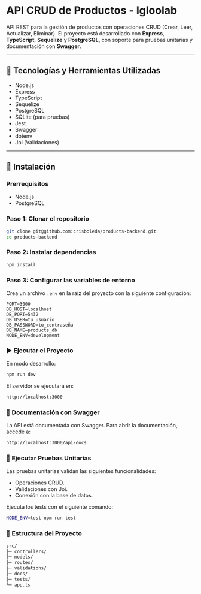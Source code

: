 # API CRUD de Productos - Igloolab

API REST para la gestión de productos con operaciones CRUD (Crear, Leer, Actualizar, Eliminar). El proyecto está desarrollado con **Express**, **TypeScript**, **Sequelize** y **PostgreSQL**, con soporte para pruebas unitarias y documentación con **Swagger**.

---

## 🚀 Tecnologías y Herramientas Utilizadas

- Node.js
- Express
- TypeScript
- Sequelize
- PostgreSQL
- SQLite (para pruebas)
- Jest
- Swagger
- dotenv
- Joi (Validaciones)

---

## 📄 Instalación

### Prerrequisitos
- Node.js
- PostgreSQL

### Paso 1: Clonar el repositorio
```bash
git clone git@github.com:crisboleda/products-backend.git
cd products-backend
```

### Paso 2: Instalar dependencias
```bash
npm install
```

### Paso 3: Configurar las variables de entorno
Crea un archivo ```.env``` en la raíz del proyecto con la siguiente configuración:
```
PORT=3000
DB_HOST=localhost
DB_PORT=5432
DB_USER=tu_usuario
DB_PASSWORD=tu_contraseña
DB_NAME=products_db
NODE_ENV=development
```

### ▶️ Ejecutar el Proyecto
En modo desarrollo:
```bash
npm run dev
```
El servidor se ejecutará en:
```bash
http://localhost:3000
```


### 📄 Documentación con Swagger
La API está documentada con Swagger. Para abrir la documentación, accede a:
```bash
http://localhost:3000/api-docs
```

### 🧪 Ejecutar Pruebas Unitarias
Las pruebas unitarias validan las siguientes funcionalidades:
- Operaciones CRUD.
- Validaciones con Joi.
- Conexión con la base de datos.

Ejecuta los tests con el siguiente comando:
```bash
NODE_ENV=test npm run test
```

### 📌 Estructura del Proyecto
```bash
src/
├─ controllers/      
├─ models/           
├─ routes/           
├─ validations/      
├─ docs/             
├─ tests/            
└─ app.ts            
```
